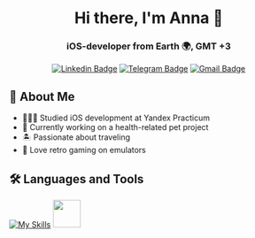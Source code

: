 <div id="header" align="center"> 
  <h1>Hi there, I'm Anna 👋</h1>
<h3>iOS-developer from Earth 🌍, GMT +3</h3>

  [![Linkedin Badge](https://img.shields.io/badge/-LinkedIn-blue?style=flat&logo=Linkedin&logoColor=white&link=https://www.linkedin.com/in/bkljn4g/)](https://www.linkedin.com/in/bkljn4g/)
  [![Telegram Badge](https://img.shields.io/badge/-Telegram-1ca0f1?style=flat&labelColor=1ca0f1&logo=telegram&logoColor=white&link=https://t.me/bkljn4g)](https://t.me/bkljn4g)
  [![Gmail Badge](https://img.shields.io/badge/-Gmail-c14438?style=flat&logo=Gmail&logoColor=white&link=mailto:bkljn4g@gmail.com)](mailto:bkljn4g@gmail.com)
</div>

## 🚀 About Me
- 👩🏻‍💻 Studied iOS development at Yandex Practicum  
- 🥑 Currently working on a health-related pet project  
- 🏝 Passionate about traveling   
- 👾 Love retro gaming on emulators  

## 🛠 Languages and Tools
  [![My Skills](https://skillicons.dev/icons?i=swift,git,postman,figma,stackoverflow)](https://skillicons.dev)
  <a href="#"><img src="https://github.com/onemarc/tech-icons/blob/main/icons/xcode-dark.svg" width="50"></a>
  
